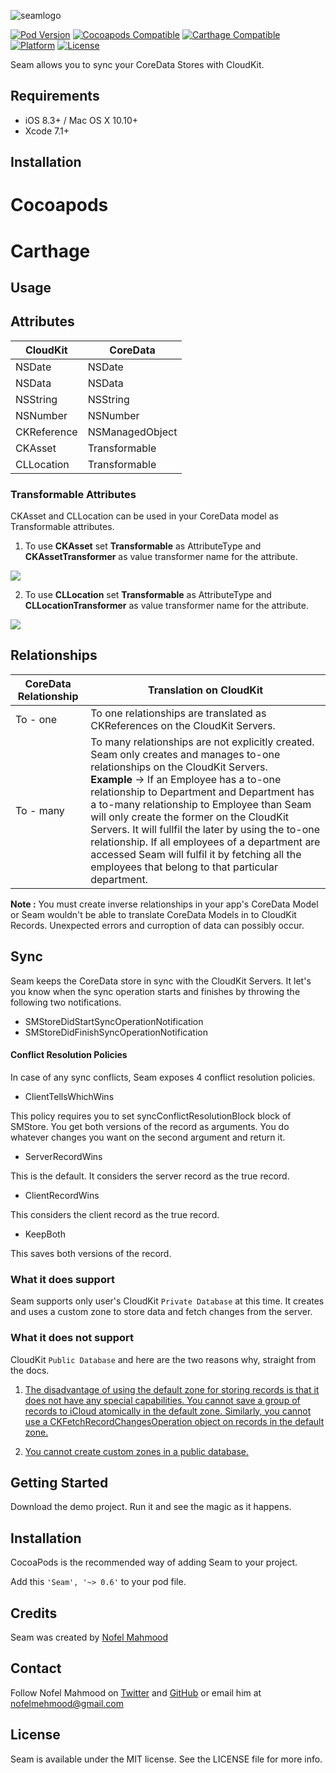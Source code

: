 ![seamlogo](https://cloud.githubusercontent.com/assets/3306263/11775866/4b925354-a264-11e5-9bf6-bfdcf2cf9675.png)


[![Pod Version](https://img.shields.io/badge/pod-v0.6-blue.svg)](https://img.shields.io/cocoapods/v/Alamofire.svg)
[![Cocoapods Compatible](https://img.shields.io/badge/Cocoapods-Compatible-brightgreen.svg)](https://img.shields.io/badge/Cocoapods-Compatible-green.svg)
[![Carthage Compatible](https://img.shields.io/badge/Carthage-compatible-4BC51D.svg?style=flat)](https://github.com/Carthage/Carthage)
[![Platform](https://img.shields.io/badge/platform-iOS%20--%20OSX-lightgrey.svg)](https://img.shields.io/badge/platform-iOS%20--%20OSX-lightgrey.svg)
[![License](https://img.shields.io/packagist/l/doctrine/orm.svg)](https://img.shields.io/packagist/l/doctrine/orm.svg)

Seam allows you to sync your CoreData Stores with CloudKit.

## Requirements

- iOS 8.3+ / Mac OS X 10.10+
- Xcode 7.1+

## Installation

# Cocoapods

# Carthage

## Usage

## Attributes

| CloudKit  | CoreData |
| ------------- | ------------- |
| NSDate    | NSDate
| NSData | NSData
| NSString  | NSString   |
| NSNumber | NSNumber |
| CKReference | NSManagedObject |
| CKAsset | Transformable |
| CLLocation | Transformable |

### Transformable Attributes

CKAsset and CLLocation can be used in your CoreData model as Transformable attributes.

1. To use **CKAsset** set **Transformable** as AttributeType and **CKAssetTransformer** as value transformer name for the attribute.

![](https://cloud.githubusercontent.com/assets/3306263/11773251/f342fd36-a248-11e5-8b55-519400fdb600.png)

2. To use **CLLocation** set **Transformable** as AttributeType and **CLLocationTransformer** as value transformer name for the attribute.

![](https://cloud.githubusercontent.com/assets/3306263/11773252/f3459564-a248-11e5-89eb-197c32ef245a.png)


## Relationships

| CoreData Relationship  | Translation on CloudKit |
| ------------- | ------------- |
| To - one    | To one relationships are translated as CKReferences on the CloudKit Servers.|
| To - many    | To many relationships are not explicitly created. Seam only creates and manages to-one relationships on the CloudKit Servers. <br/> <strong>Example</strong> -> If an Employee has a to-one relationship to Department and Department has a to-many relationship to Employee than Seam will only create the former on the CloudKit Servers. It will fullfil the later by using the to-one relationship. If all employees of a department are accessed Seam will fulfil it by fetching all the employees that belong to that particular department.|

<strong>Note :</strong> You must create inverse relationships in your app's CoreData Model or Seam wouldn't be able to translate CoreData Models in to CloudKit Records. Unexpected errors and curroption of data can possibly occur.

## Sync

Seam keeps the CoreData store in sync with the CloudKit Servers. It let's you know when the sync operation starts and finishes by throwing the following two notifications.
- SMStoreDidStartSyncOperationNotification
- SMStoreDidFinishSyncOperationNotification

#### Conflict Resolution Policies
In case of any sync conflicts, Seam exposes 4 conflict resolution policies.

- ClientTellsWhichWins

This policy requires you to set syncConflictResolutionBlock block of SMStore. You get both versions of the record as arguments. You do whatever changes you want on the second argument and return it.

- ServerRecordWins

This is the default. It considers the server record as the true record.

- ClientRecordWins

This considers the client record as the true record.

- KeepBoth

This saves both versions of the record.

### What it does support

Seam supports only user's CloudKit `Private Database` at this time. It creates and uses a custom zone to store data and fetch changes from the server.

### What it does not support

CloudKit `Public Database` and here are the two reasons why, straight from the docs.

1. [The disadvantage of using the default zone for storing records is that it does not have any special capabilities. You cannot save a group of records to iCloud atomically in the default zone. Similarly, you cannot use a CKFetchRecordChangesOperation object on records in the default zone.](https://developer.apple.com/library/prerelease/ios/documentation/CloudKit/Reference/CKRecordZone_class/index.html#//apple_ref/occ/clm/CKRecordZone/defaultRecordZone)

2. [ You cannot create custom zones in a public database.](https://developer.apple.com/library/prerelease/ios/documentation/CloudKit/Reference/CKRecordZone_class/index.html#//apple_ref/c/tdef/CKRecordZoneCapabilities)

## Getting Started 
Download the demo project. Run it and see the magic as it happens.

## Installation
CocoaPods is the recommended way of adding Seam to your project.

Add this `'Seam', '~> 0.6'` to your pod file.

## Credits
Seam was created by [Nofel Mahmood](http://twitter.com/NofelMahmood)

## Contact 
Follow Nofel Mahmood on [Twitter](http://twitter.com/NofelMahmood) and [GitHub](http://github.com/nofelmahmood) or email him at nofelmehmood@gmail.com

## License
Seam is available under the MIT license. See the LICENSE file for more info.
